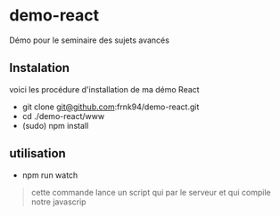 # demo-react
Démo pour le seminaire des sujets avancés

## Instalation
voici les procédure d'installation de ma démo React
+ git clone git@github.com:frnk94/demo-react.git
+ cd ./demo-react/www
+ (sudo) npm install

## utilisation
+ npm run watch

> cette commande lance un script qui par le serveur et qui compile notre javascrip